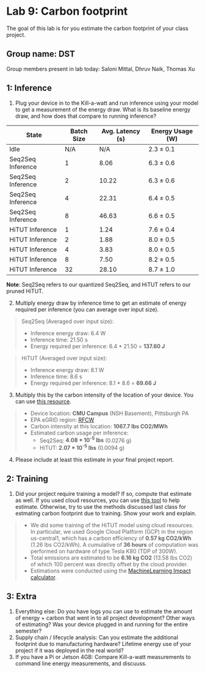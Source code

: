Lab 9: Carbon footprint
===
The goal of this lab is for you estimate the carbon footprint of your class project.

Group name: DST
---
Group members present in lab today: Saloni Mittal, Dhruv Naik, Thomas Xu

1: Inference
----
1. Plug your device in to the Kill-a-watt and run inference using your model to get a measurement of the energy draw. What is its baseline energy draw, and how does that compare to running inference?

| State | Batch Size | Avg. Latency (s) | Energy Usage (W) |
| --- | --- | --- | --- |
| Idle | N/A | N/A | 2.3 &pm; 0.1 |
| Seq2Seq Inference | 1 | 8.06 | 6.3 &pm; 0.6 |
| Seq2Seq Inference | 2 | 10.22 | 6.3 &pm; 0.6 |
| Seq2Seq Inference | 4 | 22.31 | 6.4 &pm; 0.5 |
| Seq2Seq Inference | 8 | 46.63 | 6.6 &pm; 0.5 |
| HiTUT Inference | 1 | 1.24 | 7.6 &pm; 0.4 |
| HiTUT Inference | 2 | 1.88 | 8.0 &pm; 0.5 |
| HiTUT Inference | 4 | 3.83 | 8.0 &pm; 0.5 |
| HiTUT Inference | 8 | 7.50 | 8.2 &pm; 0.5 |
| HiTUT Inference | 32 | 28.10 | 8.7 &pm; 1.0 |

**Note**: Seq2Seq refers to our quantized Seq2Seq, and HiTUT refers to our pruned HiTUT.

2. Multiply energy draw by inference time to get an estimate of energy required per inference (you can average over input size).
> Seq2Seq (Averaged over input size):
> - Inference energy draw: 6.4 W
> - Inference time: 21.50 s
> - Energy required per inference: 6.4 * 21.50 = **137.60 J**

> HiTUT (Averaged over input size):
> - Inference energy draw: 8.1 W
> - Inference time: 8.6 s
> - Energy required per inference: 8.1 * 8.6 = **69.66 J**

3. Multiply this by the carbon intensity of the location of your device. You can use [this resource](https://www.epa.gov/egrid/power-profiler#/).
> - Device location: **CMU Campus** (NSH Basement), Pittsburgh PA
> - EPA eGRID region: [RFCW](https://www.epa.gov/egrid/power-profiler#/RFCW)
> - Carbon intensity at this location: **1067.7 lbs CO2/MWh**
> - Estimated carbon usage per inference:
>     - Seq2Seq: **4.08 * 10<sup>-5</sup> lbs** (0.0276 g)
>     - HiTUT: **2.07 * 10<sup>-5</sup> lbs** (0.0094 g)

4. Please include at least this estimate in your final project report.

2: Training
----
1. Did your project require training a model? If so, compute that estimate as well. If you used cloud resources, you can use [this tool](https://mlco2.github.io/impact/#compute) to help estimate. Otherwise, try to use the methods discussed last class for estmating carbon footprint due to training. Show your work and explain.
> - We did some training of the HiTUT model using cloud resources. In particular, we used Google Cloud Platform (GCP) in the region us-central1, which has a carbon efficiency of **0.57 kg CO2/kWh** (1.26 lbs CO2/kWh). A cumulative of **36 hours** of computation was performed on hardware of type Tesla K80 (TDP of 300W).
> - Total emissions are estimated to be **6.16 kg CO2** (13.58 lbs CO2) of which 100 percent was directly offset by the cloud provider.  
> - Estimations were conducted using the [MachineLearning Impact calculator](https://mlco2.github.io/impact#compute).


3: Extra
----
1. Everything else: Do you have logs you can use to estimate the amount of energy + carbon that went in to all project development? Other ways of estimating? Was your device plugged in and running for the entire semester?
2. Supply chain / lifecycle analysis: Can you estimate the additional footprint due to manufacturing hardware? Lifetime energy use of your project if it was deployed in the real world?
3. If you have a Pi or Jetson 4GB: Compare Kill-a-watt measurements to command line energy measurements, and discuuss.
